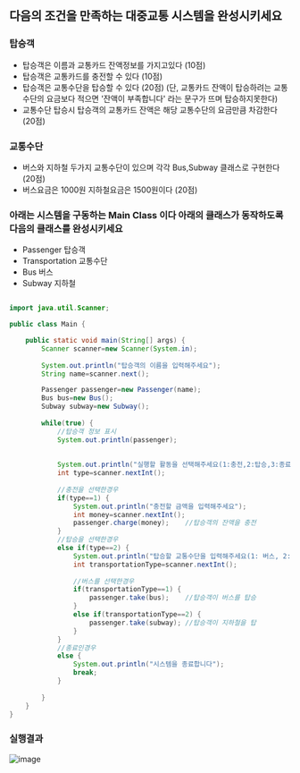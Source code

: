 
## 다음의 조건을 만족하는 대중교통 시스템을 완성시키세요

### 탑승객
- 탑승객은 이름과 교통카드 잔액정보를 가지고있다 (10점)
- 탑승객은 교통카드를 충전할 수 있다 (10점)
- 탑승객은 교통수단을 탑승할 수 있다 (20점)
(단, 교통카드 잔액이 탑승하려는 교통수단의 요금보다 적으면 '잔액이 부족합니다' 라는 문구가 뜨며 탑승하지못한다)
- 교통수단 탑승시 탑승객의 교통카드 잔액은 해당 교통수단의 요금만큼 차감한다 (20점)

### 교통수단
- 버스와 지하철 두가지 교통수단이 있으며 각각 Bus,Subway 클래스로 구현한다 (20점)
- 버스요금은 1000원 지하철요금은 1500원이다 (20점)




### 아래는 시스템을 구동하는 Main Class 이다 아래의 클래스가 동작하도록 다음의 클래스를 완성시키세요
- Passenger 탑승객
- Transportation 교통수단
- Bus 버스
- Subway 지하철
``` java

import java.util.Scanner;

public class Main {

	public static void main(String[] args) {
		Scanner scanner=new Scanner(System.in);
		
		System.out.println("탑승객의 이름을 입력해주세요");
		String name=scanner.next();

		Passenger passenger=new Passenger(name);
		Bus bus=new Bus();
		Subway subway=new Subway();
		
		while(true) {
			//탑승객 정보 표시
			System.out.println(passenger);
			
			
			System.out.println("실행할 활동을 선택해주세요(1:충전,2:탑승,3:종료)");
			int type=scanner.nextInt();
			
			//충전을 선택한경우
			if(type==1) {
				System.out.println("충전할 금액을 입력해주세요");
				int money=scanner.nextInt();
				passenger.charge(money);	//탑승객의 잔액을 충전
			}
			//탑승을 선택한경우
			else if(type==2) {
				System.out.println("탑승할 교통수단을 입력해주세요(1: 버스, 2:지하철)");
				int transportationType=scanner.nextInt();
				
				//버스를 선택한경우
				if(transportationType==1) {
					passenger.take(bus);	//탑승객이 버스를 탑승
				}
				else if(transportationType==2) {
					passenger.take(subway);	//탑승객이 지하철을 탑
				}
			}
			//종료인경우
			else {
				System.out.println("시스템을 종료합니다");
				break;
			}
			
		}
	}
}
```

### 실행결과
![image](https://user-images.githubusercontent.com/21700482/173219868-4dec93f4-5730-4019-a2ce-01f0ad0ebd4e.png)
